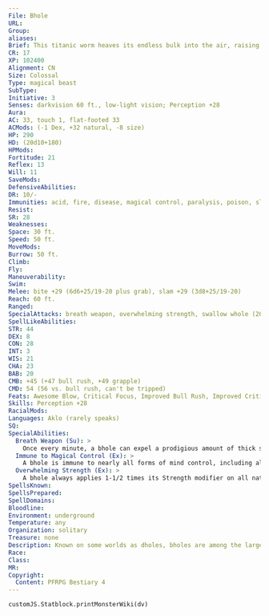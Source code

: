 ```yaml
---
File: Bhole
URL: 
Group: 
aliases: 
Brief: This titanic worm heaves its endless bulk into the air, raising one end as if ready to strike with a massive set of hooked jaws.
CR: 17
XP: 102400
Alignment: CN
Size: Colossal
Type: magical beast
SubType: 
Initiative: 3
Senses: darkvision 60 ft., low-light vision; Perception +28
Aura: 
AC: 33, touch 1, flat-footed 33
ACMods: (-1 Dex, +32 natural, -8 size)
HP: 290
HD: (20d10+180)
HPMods: 
Fortitude: 21
Reflex: 13
Will: 11
SaveMods: 
DefensiveAbilities: 
DR: 10/-
Immunities: acid, fire, disease, magical control, paralysis, poison, sleep, stun
Resist: 
SR: 28
Weaknesses: 
Space: 30 ft.
Speed: 50 ft.
MoveMods: 
Burrow: 50 ft.
Climb: 
Fly: 
Maneuverability: 
Swim: 
Melee: bite +29 (6d6+25/19-20 plus grab), slam +29 (3d8+25/19-20)
Reach: 60 ft.
Ranged: 
SpecialAttacks: breath weapon, overwhelming strength, swallow whole (20d6 acid damage, AC 26, 29 hp), trample (DC 37)
SpellLikeAbilities: 
STR: 44
DEX: 8
CON: 28
INT: 3
WIS: 21
CHA: 23
BAB: 20
CMB: +45 (+47 bull rush, +49 grapple)
CMD: 54 (56 vs. bull rush, can't be tripped)
Feats: Awesome Blow, Critical Focus, Improved Bull Rush, Improved Critical (bite), Improved Critical (slam), Improved Initiative, Lightning Reflexes, Power Attack, Staggering Critical, Vital Strike
Skills: Perception +28
RacialMods: 
Languages: Aklo (rarely speaks)
SQ: 
SpecialAbilities:
  Breath Weapon (Su): >
    Once every minute, a bhole can expel a prodigious amount of thick slime from its gullet. This breath weapon has a range of 900 feet, and creates a 40-foot-diameter spread of slime in its targeted area. Any creature within this area must succeed at a DC 29 Fortitude save or be stunned for 1d4 rounds. The slime transforms the area it coats into difficult terrain. Furthermore, any creature that is in the area (or that attempts to enter the area) must succeed at a DC 29 Reflex save or be entangled by the slime. Bhole slime persists for 2d6 hours and bhole lairs are typically pre-caked with the stuff. A bhole can move through bhole slime without penalty. The save DC is Constitution-based.
  Immune to Magical Control (Ex): >
    A bhole is immune to nearly all forms of mind control, including all charm, suggestion, and dominate spells. It is similarly immune to magic jar and possession attempts. Confusion and other mind-affecting effects that don't allow another creature to directly control a bhole work normally. Rare effects that allow a creature to manipulate the exact effects of confusion on a creature provide one of the few ways to magically control a bhole. Other methods, particularly those tied to strange and powerful artifacts, may work as well.
  Overwhelming Strength (Ex): >
    A bhole always applies 1-1/2 times its Strength modifier on all natural weapon attacks.
SpellsKnown: 
SpellsPrepared: 
SpellDomains: 
Bloodline: 
Environment: underground
Temperature: any
Organization: solitary
Treasure: none
Description: Known on some worlds as dholes, bholes are among the largest of living creatures, wormlike leviathans of such size that few can claim to have seen one wholly from head to tail, and those who do suffer from madness or other aff lictions that cause others to doubt these tales. The coloration of these creature ranges widely, from dark blues and purples to pale grays, yellows, or white. A bhole's cavernous mouth consists of long, bony jaws that extend and unfold from the creature's head when it feeds. Bholes are incredibly long-lived- those that exist in remote worlds or in other dimensions have done so for countless eons. The bholes themselves seem to have no interest in their history, perhaps as a result of their limited intellect, but they can live forever, barring death by violence. Regions inhabited by bholes are always wastelands. Bholes seem able to eat and digest anything and everything, and in time can reduce a huge area to just a honeycombed network of immense tunnels. These regions swiftly collapse in on themselves, leaving rubble-filled pits of terrifying size.
Race: 
Class: 
MR: 
Copyright:
  Content: PFRPG Bestiary 4
---
```

```dataviewjs
customJS.Statblock.printMonsterWiki(dv)
```
